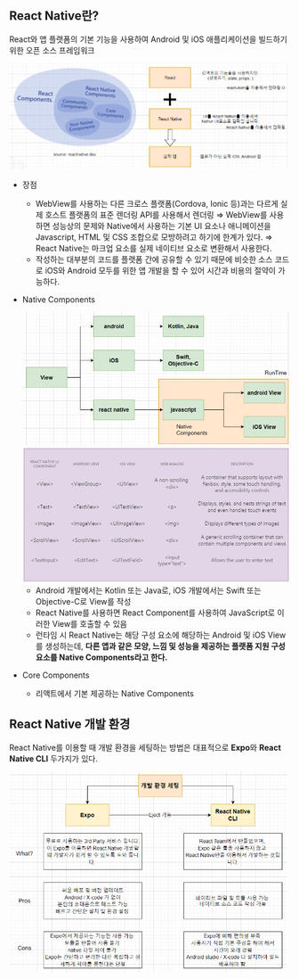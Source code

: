## React Native란?

<aside>

React와 앱 플랫폼의 기본 기능을 사용하여 Android 및 iOS 애플리케이션을 빌드하기 위한 오픈 소스 프레임워크

</aside>

<img src="./assets/image1.png" width="500">

- 장점
  - WebView를 사용하는 다른 크로스 플랫폼(Cordova, Ionic 등)과는 다르게 실제 호스트 플랫폼의 표준 렌더링 API를 사용해서 렌더링
    ⇒ WebView를 사용하면 성능상의 문제와 Native에서 사용하는 기본 UI 요소나 애니메이션을 Javascript, HTML 및 CSS 조합으로 모방하려고 하기에 한계가 있다.
    ⇒ React Native는 마크업 요소를 실제 네이티브 요소로 변환해서 사용한다.
  - 작성하는 대부분의 코드를 플랫폼 간에 공유할 수 있기 때문에 비슷한 소스 코드로 iOS와 Android 모두를 위한 앱 개발을 할 수 있어 시간과 비용의 절약이 가능하다.
- Native Components

  <img src="./assets/image2.png" width="500">
  <img src="./assets/image3.png" width="500">

  - Android 개발에서는 Kotlin 또는 Java로, iOS 개발에서는 Swift 또는 Objective-C로 View를 작성
  - React Native를 사용하면 React Component를 사용하여 JavaScript로 이러한 View를 호출할 수 있음
  - 런타임 시 React Native는 해당 구성 요소에 해당하는 Android 및 iOS View를 생성하는데, **다른 앱과 같은 모양, 느낌 및 성능을 제공하는 플랫폼 지원 구성 요소를 Native Components라고 한다.**

- Core Components
  - 리액트에서 기본 제공하는 Native Components
    <br>

## React Native 개발 환경

<aside>

React Native를 이용할 때 개발 환경을 세팅하는 방법은 대표적으로 **Expo**와 **React Native CLI** 두가지가 있다.

</aside>

<img src="./assets/image4.png" width="500">
